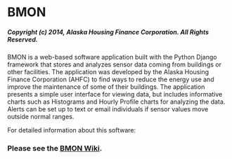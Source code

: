# BMON

##### Copyright (c) 2014, Alaska Housing Finance Corporation.  All Rights Reserved.

BMON is a web-based software application built with the Python Django framework that stores and analyzes sensor data coming from buildings or other facilities. The application was developed by the Alaska Housing Finance Corporation (AHFC) to find ways to reduce the energy use and improve the maintenance of some of their buildings. The application presents a simple user interface for viewing data, but includes informative charts such as Histograms and Hourly Profile charts for analyzing the data. Alerts can be set up to text or email individuals if sensor values move outside normal ranges.

For detailed information about this software: 

### Please see the [BMON Wiki](https://github.com/alanmitchell/bmon/wiki).
